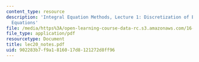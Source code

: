 ```yaml
---
content_type: resource
description: 'Integral Equation Methods, Lecture 1: Discretization of Boundary Integral
  Equations'
file: /media/https%3A/open-learning-course-data-rc.s3.amazonaws.com/16-920j-numerical-methods-for-partial-differential-equations-sma-5212-spring-2003/902283b7f9a1816017d8121272d8ff96_lec20_notes.pdf
file_type: application/pdf
resourcetype: Document
title: lec20_notes.pdf
uid: 902283b7-f9a1-8160-17d8-121272d8ff96
---
```

